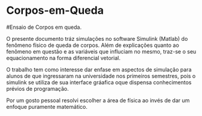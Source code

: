 # Corpos-em-Queda

#Ensaio de Corpos em queda.

O presente documento tráz simulações no software Simulink (Matlab) do fenômeno físico de queda de corpos. Além de explicações quanto ao fenômeno em questão e as variáveis que influciam no mesmo, traz-se o seu equacionamento na forma diferencial vetorial.

O trabalho tem como interesse dar enfase em aspectos de simulação para alunos de que ingressaram na universidade nos primeiros semestres, pois o simulink se utiliza de sua interface gráafica oque dispensa conhecimentos prévios de programação.

Por um gosto pessoal resolvi escolher a área de física ao invés de dar um enfoque puramente matemático.

